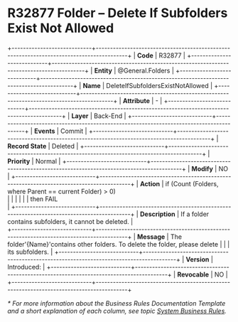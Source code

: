 ﻿---
erp.type: business-rule
erp.entity: General.Folders
---

# R32877 Folder – Delete If Subfolders Exist Not Allowed
+----------------------------+-----------------------------------------------------------------------------------------+
| **Code**                   | R32877                                                                                  |
+----------------------------+-----------------------------------------------------------------------------------------+
| **Entity**                 | @General.Folders                                                                        |
+----------------------------+-----------------------------------------------------------------------------------------+
| **Name**                   | DeleteIfSubfoldersExistNotAllowed                                                       |
+----------------------------+-----------------------------------------------------------------------------------------+
| **Attribute**              | \-                                                                                      |
+----------------------------+-----------------------------------------------------------------------------------------+
| **Layer**                  | Back-End                                                                                |
+----------------------------+-----------------------------------------------------------------------------------------+
| **Events**                 | Commit                                                                                  |
+----------------------------+-----------------------------------------------------------------------------------------+
| **Record State**           | Deleted                                                                                 |
+----------------------------+-----------------------------------------------------------------------------------------+
| **Priority**               | Normal                                                                                  |
+----------------------------+-----------------------------------------------------------------------------------------+
| **Modify**                 | NO                                                                                      |
+----------------------------+-----------------------------------------------------------------------------------------+
| **Action**                 | if (Count (Folders, where Parent == current Folder) > 0) <br>                           |
|                            |                                                                                         |
|                            | then FAIL <br>                                                                          |
+----------------------------+-----------------------------------------------------------------------------------------+
| **Description**            | If a folder contains subfolders, it cannot be deleted.                                  |                                         
+----------------------------+-----------------------------------------------------------------------------------------+
| **Message**                | The folder'{Name}'contains other folders. To delete the folder, please delete           |
|                            | its subfolders.                                                                         |
+----------------------------+-----------------------------------------------------------------------------------------+
| **Version**                | Introduced:                                                                             |
+----------------------------+-----------------------------------------------------------------------------------------+
| **Revocable**              | NO                                                                                      |
+----------------------------+-----------------------------------------------------------------------------------------+

*\* For more information about the Business Rules Documentation Template and a short explanation of each column, see
topic [System Business Rules](../templates/template-description-system-business-rules.md).*
